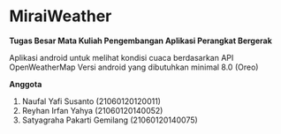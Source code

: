 # MiraiWeather
**Tugas Besar Mata Kuliah Pengembangan Aplikasi Perangkat Bergerak**

Aplikasi android untuk melihat kondisi cuaca berdasarkan API OpenWeatherMap
Versi android yang dibutuhkan minimal 8.0 (Oreo)

**Anggota**
1. Naufal Yafi Susanto           (21060120120011)
2. Reyhan Irfan Yahya            (21060120140052) 
3. Satyagraha Pakarti Gemilang   (21060120140075)
